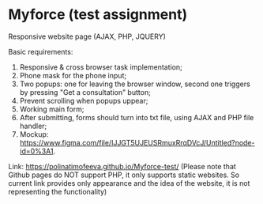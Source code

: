# Myforce (test assignment)

Responsive website page (AJAX, PHP, JQUERY)

Basic requirements: 
1. Responsive & cross browser task implementation;
2. Phone mask for the phone input;
3. Two popups: one for leaving the browser window, second one triggers by pressing "Get a consultation" button;
4. Prevent scrolling when popups uppear;
5. Working main form;
6. After submitting, forms should turn into txt file, using AJAX and PHP file handler;
7. Mockup: https://www.figma.com/file/IJJGT5UJEUSRmuxRrqDVcJ/Untitled?node-id=0%3A1.



Link: https://polinatimofeeva.github.io/Myforce-test/ (Please note that Github pages do NOT support PHP, it only supports static websites. So current link provides only appearance and the idea of the website, it is not representing the functionality)
